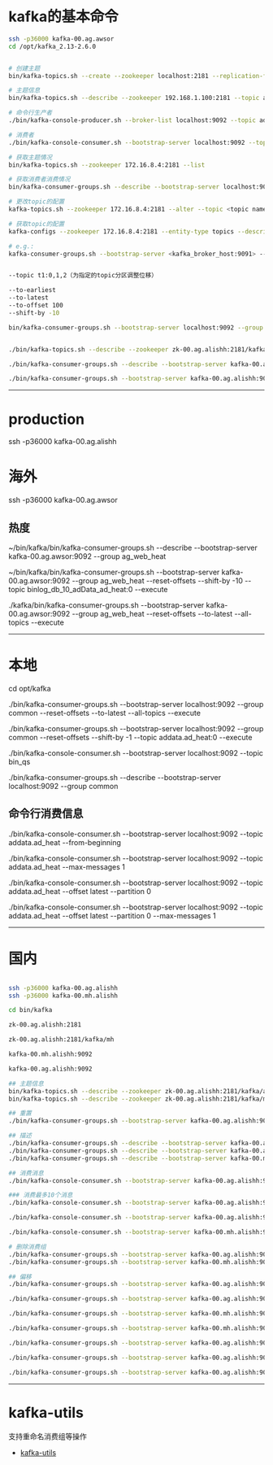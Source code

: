 # kafka的基本命令


```bash
ssh -p36000 kafka-00.ag.awsor
cd /opt/kafka_2.13-2.6.0


# 创建主题
bin/kafka-topics.sh --create --zookeeper localhost:2181 --replication-factor 0 --partitions 2 --topic addata.ad_heat

# 主题信息
bin/kafka-topics.sh --describe --zookeeper 192.168.1.100:2181 --topic addata.ad_heat

# 命令行生产者
./bin/kafka-console-producer.sh --broker-list localhost:9092 --topic addata.ad_heat

# 消费者
./bin/kafka-console-consumer.sh --bootstrap-server localhost:9092 --topic mykafka --from-beginning

# 获取主题情况
bin/kafka-topics.sh --zookeeper 172.16.8.4:2181 --list

# 获取消费者消费情况
bin/kafka-consumer-groups.sh --describe --bootstrap-server localhost:9092 --group common

# 更改topic的配置
kafka-topics.sh --zookeeper 172.16.8.4:2181 --alter --topic <topic name> --config retention.ms=1000

# 获取topic的配置
kafka-configs --zookeeper 172.16.8.4:2181 --entity-type topics --describe --entity-name web_log

# e.g.:
kafka-consumer-groups.sh --bootstrap-server <kafka_broker_host:9091> --group <group_name> --reset-offsets --to-offset 1000 --topic <my-topic> --execute


--topic t1:0,1,2（为指定的topic分区调整位移）

--to-earliest
--to-latest
--to-offset 100
--shift-by -10

bin/kafka-consumer-groups.sh --bootstrap-server localhost:9092 --group common --reset-offsets --to-offset 100 --topic addata.ad_heat --execute


./bin/kafka-topics.sh --describe --zookeeper zk-00.ag.alishh:2181/kafka/ag --topic binlog-db40-adData-ad-heat

./bin/kafka-consumer-groups.sh --describe --bootstrap-server kafka-00.ag.alishh:9092 --group common

./bin/kafka-consumer-groups.sh --bootstrap-server kafka-00.ag.alishh:9092 --group common --reset-offsets --shift-by -10 --topic binlog-db40-adData-ad-heat:0 --execute

```


----
# production

ssh -p36000 kafka-00.ag.alishh


# 海外
ssh -p36000 kafka-00.ag.awsor


## 热度
~/bin/kafka/bin/kafka-consumer-groups.sh --describe --bootstrap-server kafka-00.ag.awsor:9092 --group ag_web_heat

~/bin/kafka/bin/kafka-consumer-groups.sh --bootstrap-server kafka-00.ag.awsor:9092 --group ag_web_heat --reset-offsets --shift-by -10 --topic binlog_db_10_adData_ad_heat:0 --execute

./kafka/bin/kafka-consumer-groups.sh --bootstrap-server kafka-00.ag.awsor:9092 --group ag_web_heat --reset-offsets --to-latest --all-topics --execute


----
# 本地

cd opt/kafka

./bin/kafka-consumer-groups.sh --bootstrap-server localhost:9092 --group common --reset-offsets --to-latest --all-topics --execute

./bin/kafka-consumer-groups.sh --bootstrap-server localhost:9092 --group common --reset-offsets --shift-by -1 --topic addata.ad_heat:0 --execute

./bin/kafka-console-consumer.sh --bootstrap-server localhost:9092 --topic bin_qs

./bin/kafka-consumer-groups.sh --describe --bootstrap-server localhost:9092 --group common


## 命令行消费信息

./bin/kafka-console-consumer.sh --bootstrap-server localhost:9092 --topic addata.ad_heat --from-beginning

./bin/kafka-console-consumer.sh --bootstrap-server localhost:9092 --topic addata.ad_heat  --max-messages 1

./bin/kafka-console-consumer.sh --bootstrap-server localhost:9092 --topic addata.ad_heat --offset latest --partition 0

./bin/kafka-console-consumer.sh --bootstrap-server localhost:9092 --topic addata.ad_heat --offset latest --partition 0 --max-messages 1


----

# 国内
```bash

ssh -p36000 kafka-00.ag.alishh
ssh -p36000 kafka-00.mh.alishh

cd bin/kafka

zk-00.ag.alishh:2181

zk-00.ag.alishh:2181/kafka/mh

kafka-00.mh.alishh:9092

kafka-00.ag.alishh:9092

## 主题信息
bin/kafka-topics.sh --describe --zookeeper zk-00.ag.alishh:2181/kafka/ag --topic binlog-pub-db-00-msp-org-brand
bin/kafka-topics.sh --describe --zookeeper zk-00.ag.alishh:2181/kafka/mh --topic binlog-mh-db-33-mh-douyin-measure-douyin-video-measure

## 重置
./bin/kafka-consumer-groups.sh --bootstrap-server kafka-00.ag.alishh:9092 --group ag_ec_sync_product_qs --reset-offsets --to-latest --all-topics --execute

## 描述
./bin/kafka-consumer-groups.sh --describe --bootstrap-server kafka-00.ag.alishh:9092 --group dj-ch-sync-river
./bin/kafka-consumer-groups.sh --describe --bootstrap-server kafka-00.ag.alishh:9092 --group es_sync_campaign_record
./bin/kafka-consumer-groups.sh --describe --bootstrap-server kafka-00.mh.alishh:9092 --group es_sync_campaign_record

## 消费消息
./bin/kafka-console-consumer.sh --bootstrap-server kafka-00.ag.alishh:9092 --topic binlog-db10-ecData-product-qs-growth --from-beginning

### 消费最多10个消息
./bin/kafka-console-consumer.sh --bootstrap-server kafka-00.ag.alishh:9092 --topic binlog-db10-ecData-product-qs-growth --max-messages 0

./bin/kafka-console-consumer.sh --bootstrap-server kafka-00.ag.alishh:9092 --topic binlog-ag-db-11-ecdata-v3-ad-category-relation --max-messages 1  --consumer-property group.id=dj-ch-sync-river

./bin/kafka-console-consumer.sh --bootstrap-server kafka-00.mh.alishh:9092 --topic binlog-mh-db-33-mh-douyin-measure-douyin-video-measure --max-messages 10  --consumer-property group.id=dj-ch-sync-river

# 删除消费组
./bin/kafka-consumer-groups.sh --bootstrap-server kafka-00.ag.alishh:9092 --group es_sync_ad_ec_product_area --delete
./bin/kafka-consumer-groups.sh --bootstrap-server kafka-00.mh.alishh:9092  --delete-offsets --group dj-ch-sync-river --topic binlog-mh-db-33-mh-douyin-measure-douyin-video-measure

## 偏移
./bin/kafka-consumer-groups.sh --bootstrap-server kafka-00.ag.alishh:9092 --group dj-ch-sync-river --reset-offsets --shift-by -10 --topic binlog-ag-db-11-ecdata-v3-ad-category-relation:0 --execute

./bin/kafka-consumer-groups.sh --bootstrap-server kafka-00.ag.alishh:9092 --group test_ag_web_uni --reset-offsets --shift-by -10 --topic binlog-db40-adData-ad-heat:0 --execute

./bin/kafka-consumer-groups.sh --bootstrap-server kafka-00.mh.alishh:9092 --group dj-ch-sync-river --reset-offsets --shift-by -100 --topic binlog-mh-db-33-mh-douyin-measure-douyin-video-measure:0 --execute

./bin/kafka-consumer-groups.sh --bootstrap-server kafka-00.mh.alishh:9092 --group dj-ch-sync-river --reset-offsets --to-latest --topic binlog-mh-db-33-mh-douyin-measure-douyin-video-measure --execute

./bin/kafka-consumer-groups.sh --bootstrap-server kafka-00.ag.alishh:9092 --group test_ag_web_uni --reset-offsets --to-latest --topic binlog-db40-adData-ad-heat --execute

./bin/kafka-consumer-groups.sh --bootstrap-server kafka-00.ag.alishh:9092 --group es_sync_campaign_record --reset-offsets --to-datetime 2021-01-29T12:00:00.000+0800  --topic binlog-ag-db-41-addata-campaign-record --execute

./bin/kafka-consumer-groups.sh --bootstrap-server kafka-00.ag.alishh:9092 --group dj_ad_campaign --reset-offsets --to-datetime 2021-06-04T11:50:00.000+0800 --all-topics --execute


```
---
# kafka-utils

支持重命名消费组等操作

- [kafka-utils](https://kafka-utils.readthedocs.io/en/latest/index.html)
